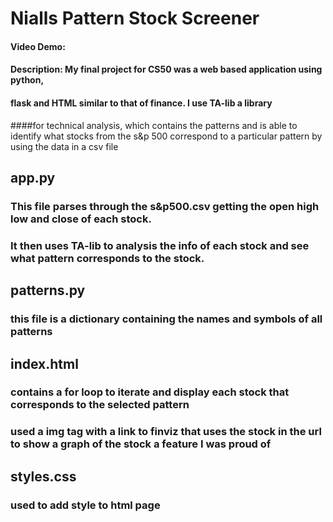 # Nialls Pattern Stock Screener
#### Video Demo:  <URL HERE>
#### Description: My final project for CS50 was a web based application using python,
#### flask and HTML similar to that of finance. I use TA-lib a library 
####for technical analysis, which contains the patterns and is able to identify what stocks from the s&p 500 correspond to a particular pattern by using the data in a csv file

## app.py
### This file parses through the s&p500.csv getting the open high low and close of each stock.
### It then uses TA-lib to analysis the info of each stock and see what pattern corresponds to the stock.
###

## patterns.py
### this file is a dictionary containing the names and symbols of all patterns

## index.html
### contains a for loop to iterate and display each stock that corresponds to the selected pattern
### used a img tag with a link to finviz that uses the stock in the url to show a graph of the stock a feature I was proud of

## styles.css
### used to add style to html page 
